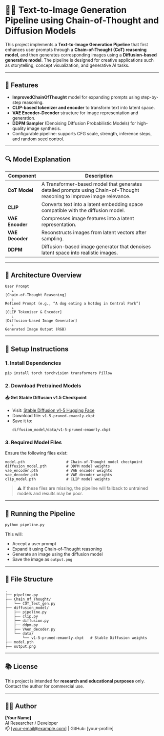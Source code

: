 
# 🧠💡 Text-to-Image Generation Pipeline using Chain-of-Thought and Diffusion Models

This project implements a **Text-to-Image Generation Pipeline** that first enhances user prompts through a **Chain-of-Thought (CoT) reasoning model**, and then generates corresponding images using a **Diffusion-based generative model**. The pipeline is designed for creative applications such as storytelling, concept visualization, and generative AI tasks.

---

## 📌 Features

- **ImprovedChainOfThought** model for expanding prompts using step-by-step reasoning.
- **CLIP-based tokenizer and encoder** to transform text into latent space.
- **VAE Encoder–Decoder** structure for image representation and generation.
- **DDPM Sampler** (Denoising Diffusion Probabilistic Models) for high-quality image synthesis.
- Configurable pipeline: supports CFG scale, strength, inference steps, and random seed control.

---

## 🔍 Model Explanation

| Component        | Description                                                                 |
|------------------|-----------------------------------------------------------------------------|
| **CoT Model**    | A Transformer-based model that generates detailed prompts using Chain-of-Thought reasoning to improve image relevance. |
| **CLIP**         | Converts text into a latent embedding space compatible with the diffusion model. |
| **VAE Encoder**  | Compresses image features into a latent representation.                     |
| **VAE Decoder**  | Reconstructs images from latent vectors after sampling.                     |
| **DDPM**         | Diffusion-based image generator that denoises latent space into realistic images. |

---

## 🧩 Architecture Overview

```
User Prompt
   ↓
[Chain-of-Thought Reasoning]
   ↓
Refined Prompt (e.g., “A dog eating a hotdog in Central Park”)
   ↓
[CLIP Tokenizer & Encoder]
   ↓
[Diffusion-based Image Generator]
   ↓
Generated Image Output (RGB)
```

---

## 🔧 Setup Instructions

### 1. Install Dependencies

```bash
pip install torch torchvision transformers Pillow
```

### 2. Download Pretrained Models

#### 📥 Get Stable Diffusion v1.5 Checkpoint

- Visit: [Stable Diffusion v1-5 Hugging Face](https://huggingface.co/stable-diffusion-v1-5/stable-diffusion-v1-5/tree/main)
- Download file: `v1-5-pruned-emaonly.ckpt`
- Save it to:  
  ```bash
  diffusion_model/data/v1-5-pruned-emaonly.ckpt
  ```

### 3. Required Model Files

Ensure the following files exist:

```
model.pth                   # Chain-of-Thought model checkpoint
diffusion_model.pth         # DDPM model weights
vae_encoder.pth             # VAE encoder weights
vae_decoder.pth             # VAE decoder weights
clip_model.pth              # CLIP model weights
```

> ⚠️ If these files are missing, the pipeline will fallback to untrained models and results may be poor.

---

## 🚀 Running the Pipeline

```bash
python pipeline.py
```

This will:
- Accept a user prompt
- Expand it using Chain-of-Thought reasoning
- Generate an image using the diffusion model
- Save the image as `output.png`

---

## 📁 File Structure

```
.
├── pipeline.py
├── Chain_Of_Thought/
│   └── COT_text_gen.py
├── diffusion_model/
│   ├── pipeline.py
│   ├── clip.py
│   ├── diffusion.py
│   ├── ddpm.py
│   ├── VAen_decoder.py
│   └── data/
│       └── v1-5-pruned-emaonly.ckpt   # Stable Diffusion weights
├── model.pth
├── output.png
```

---

## 📚 License

This project is intended for **research and educational purposes** only. Contact the author for commercial use.

---

## 👨‍💻 Author

**[Your Name]**  
AI Researcher / Developer  
📫 [your-email@example.com] | GitHub: [your-profile]
